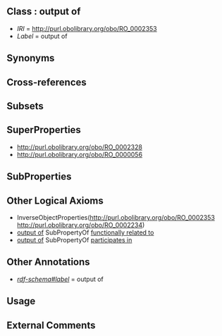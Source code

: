 
## Class : output of

 * *IRI* = http://purl.obolibrary.org/obo/RO_0002353
 * *Label* = output of

## Synonyms


## Cross-references


## Subsets


## SuperProperties

 * <http://purl.obolibrary.org/obo/RO_0002328>
 * <http://purl.obolibrary.org/obo/RO_0000056>

## SubProperties


## Other Logical Axioms

 * InverseObjectProperties(<http://purl.obolibrary.org/obo/RO_0002353> <http://purl.obolibrary.org/obo/RO_0002234>)
 * [output of](../../RO/53/RO_0002353.md) SubPropertyOf [functionally related to](../../RO/28/RO_0002328.md)
 * [output of](../../RO/53/RO_0002353.md) SubPropertyOf [participates in](../../RO/56/RO_0000056.md)

## Other Annotations

 * *[rdf-schema#label](../../el/rdf-schema#label.md)* = output of

## Usage


## External Comments

